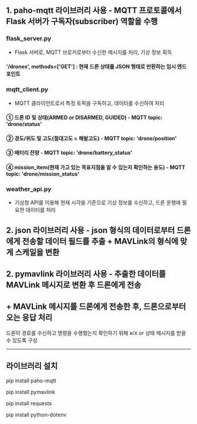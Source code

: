 ## 1. paho-mqtt 라이브러리 사용 - MQTT 프로토콜에서 Flask 서버가 구독자(subscriber) 역할을 수행

### flask_server.py
- Flask 서버로, MQTT 브로커로부터 수신한 메시지를 처리, 기상 정보 획득

#### '/drones', methods=['GET'] : 현재 드론 상태를 JSON 형태로 반환하는 임시 엔드포인트

### mqtt_client.py
- MQTT 클라이언트로서 특정 토픽을 구독하고, 데이터를 수신하여 처리

#### ① 드론 ID 및 상태(ARMED or DISARMED, GUIDED) - MQTT topic: 'drone/status'
#### ② 경도/위도 및 고도(절대고도 = 해발고도) - MQTT topic: 'drone/position'
#### ③ 배터리 잔량 - MQTT topic: 'drone/battery_status'
#### ④ mission_item(현재 가고 있는 목표지점을 알 수 있는지 확인하는 용도) - MQTT topic: 'drone/mission_status'
 
### weather_api.py
- 기상청 API를 이용해 현재 시각을 기준으로 기상 정보를 수신하고, 드론 운행에 필요한 데이터를 처리


## 2. json 라이브러리 사용 - json 형식의 데이터로부터 드론에게 전송할 데이터 필드를 추출 + MAVLink의 형식에 맞게 스케일을 변환

## 2. pymavlink 라이브러리 사용 - 추출한 데이터를 MAVLink 메시지로 변환 후 드론에게 전송

## + MAVLink 메시지를 드론에게 전송한 후, 드론으로부터 오는 응답 처리
드론이 경로를 수신하고 명령을 수행했는지 확인하기 위해 `ACK` or 상태 메시지를 받을 수 있도록 구성

--------------------------------------------------------------------------------

## 라이브러리 설치
pip install paho-mqtt

pip install pymavlink

pip install requests

pip install python-dotenv
